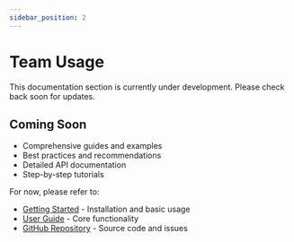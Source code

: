```yaml
---
sidebar_position: 2
---
```


# Team Usage

This documentation section is currently under development. Please check back soon for updates.

## Coming Soon

- Comprehensive guides and examples
- Best practices and recommendations  
- Detailed API documentation
- Step-by-step tutorials

For now, please refer to:
- [Getting Started](../getting-started/installation) - Installation and basic usage
- [User Guide](../user-guide/passwords) - Core functionality
- [GitHub Repository](https://github.com/hxhippy/pwgen) - Source code and issues


